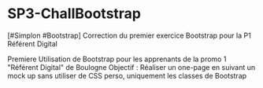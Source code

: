 # SP3-ChallBootstrap
[#Simplon #Bootstrap] Correction du premier exercice Bootstrap pour la P1 Référent Digital

Premiere Utilisation de Bootstrap pour les apprenants de la promo 1 "Référent Digital" de Boulogne
Objectif : Réaliser un one-page en suivant un mock up sans utiliser de CSS perso, uniquement les classes de Bootstrap
